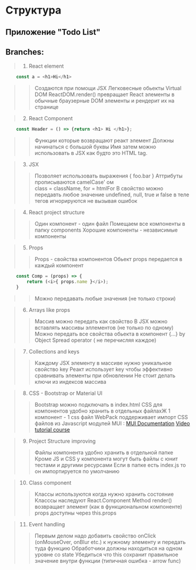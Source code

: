# Структура 

## Приложение "Todo List"

## Branches:
> 1. React element
```js
    const a = <h1>Hi</h1>
```
>> Создаются при помощи JSX
>> Легковесные обьекты Virtual DOM
>> ReactDOM.render() превращает React элементы
>> в обычные браузерные DOM элементы и рендерит их на странице

> 2. React Component
```js
    const Header = () => {return <h1> Hi </h1>};
```
>> Функции которые возвращают реакт элемент
>> Должны начинаться с большой буквы
>> Имя затем можно использовать в JSX как будто это HTML tag.

> 3. JSX
>> Позволяет использовать выражения { foo.bar }
>> Аттрибуты прописываются camelCase' ом  
>> class = className, for =  htmlFor
>> В свойство можно передавть любое значение
>> undefined, null, true и false в теле тегов игнорируются
>> не вызывая ошибок

> 4. React project structure
>> Один компонент - один файл
>> Помещаем все компоненты в папку components
>> Хорошие компоненты - независимые компоненты

> 5. Props
>> Props - свойства компонентов
>> Обьект props передается в каждый компонент
```js
    const Comp = (props) => {
        return (<i>{ props.name }</i>);
    }
```
>> Можно передавать любые значения (не только строки)

> 6. Arrays like props
>> Массив можно передать как свойство
>> В JSX можно вставлять массивы эллементов (не только по одному)
>> Можно передать все свойства обьекта в компонент {...}
>> by Object Spread operator ( не перечисляя каждое)

> 7. Collections and keys
>> Каждому JSX элементу в массиве нужно уникальное свойство key
>> Реакт использует  key  чтобы эффективно сравнивать элементы при обновлении
>> Не стоит делать ключи из индексов массива

> 8. CSS - Bootstrap or Material UI
>> Bootstrap можно подключать в index.html
>> CSS для компонентов удобно хранить в отдельных файлахЖ
>>1 компонент - 1 css файл
>> WebPack поддерживает импорт CSS файлов из Javascript модулей
>> MUI :
[MUI Documentation](https://material-ui.com/)
[Video tutorial course](https://www.youtube.com/watch?v=xm4LX5fJKZ8)

> 9. Project Structure improving
>> Файлы компонента удобно хранить в отдельной папке
>> Кроме JS и CSS у компонента могут быть файлы с юнит тестами и другими ресурсами
>> Если в папке есть index.js то он импортируется по умолчанию

> 10. Class component
>> Классы используются когда нужно хранить состояние
>> Класссы наследуют React.Component
>> Method render() возвращает элемент (как в функциональном компоненте)
>> props  доступны через this.props 

> 11. Event handling
>> Первым делом надо добавить свойство onClick (onMouseOver, onBlur etc.) к нужному элементу
> и передать туда функцию 
>> Обработчики должны находиться на одном уровне со state
>> Убедиться что this сохранит правильное значение внутри функции (типичная ошибка - arrow func)



